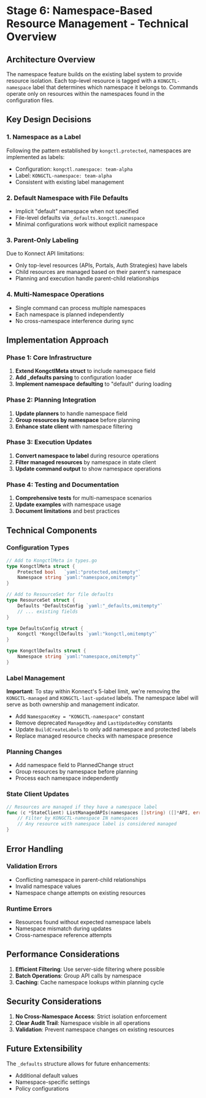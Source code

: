 # Stage 6: Namespace-Based Resource Management - Technical Overview

## Architecture Overview

The namespace feature builds on the existing label system to provide resource 
isolation. Each top-level resource is tagged with a `KONGCTL-namespace` label 
that determines which namespace it belongs to. Commands operate only on 
resources within the namespaces found in the configuration files.

## Key Design Decisions

### 1. Namespace as a Label

Following the pattern established by `kongctl.protected`, namespaces are 
implemented as labels:
- Configuration: `kongctl.namespace: team-alpha`
- Label: `KONGCTL-namespace: team-alpha`
- Consistent with existing label management

### 2. Default Namespace with File Defaults

- Implicit "default" namespace when not specified
- File-level defaults via `_defaults.kongctl.namespace`
- Minimal configurations work without explicit namespace

### 3. Parent-Only Labeling

Due to Konnect API limitations:
- Only top-level resources (APIs, Portals, Auth Strategies) have labels
- Child resources are managed based on their parent's namespace
- Planning and execution handle parent-child relationships

### 4. Multi-Namespace Operations

- Single command can process multiple namespaces
- Each namespace is planned independently
- No cross-namespace interference during sync

## Implementation Approach

### Phase 1: Core Infrastructure

1. **Extend KongctlMeta struct** to include namespace field
2. **Add _defaults parsing** to configuration loader
3. **Implement namespace defaulting** to "default" during loading

### Phase 2: Planning Integration

1. **Update planners** to handle namespace field
2. **Group resources by namespace** before planning
3. **Enhance state client** with namespace filtering

### Phase 3: Execution Updates

1. **Convert namespace to label** during resource operations
2. **Filter managed resources** by namespace in state client
3. **Update command output** to show namespace operations

### Phase 4: Testing and Documentation

1. **Comprehensive tests** for multi-namespace scenarios
2. **Update examples** with namespace usage
3. **Document limitations** and best practices

## Technical Components

### Configuration Types

```go
// Add to KongctlMeta in types.go
type KongctlMeta struct {
    Protected bool   `yaml:"protected,omitempty"`
    Namespace string `yaml:"namespace,omitempty"`
}

// Add to ResourceSet for file defaults
type ResourceSet struct {
    Defaults *DefaultsConfig `yaml:"_defaults,omitempty"`
    // ... existing fields
}

type DefaultsConfig struct {
    Kongctl *KongctlDefaults `yaml:"kongctl,omitempty"`
}

type KongctlDefaults struct {
    Namespace string `yaml:"namespace,omitempty"`
}
```

### Label Management

**Important**: To stay within Konnect's 5-label limit, we're removing the 
`KONGCTL-managed` and `KONGCTL-last-updated` labels. The namespace label will 
serve as both ownership and management indicator.

- Add `NamespaceKey = "KONGCTL-namespace"` constant
- Remove deprecated `ManagedKey` and `LastUpdatedKey` constants
- Update `BuildCreateLabels` to only add namespace and protected labels
- Replace managed resource checks with namespace presence

### Planning Changes

- Add namespace field to PlannedChange struct
- Group resources by namespace before planning
- Process each namespace independently

### State Client Updates

```go
// Resources are managed if they have a namespace label
func (c *StateClient) ListManagedAPIs(namespaces []string) ([]*API, error) {
    // Filter by KONGCTL-namespace IN namespaces
    // Any resource with namespace label is considered managed
}
```

## Error Handling

### Validation Errors
- Conflicting namespace in parent-child relationships
- Invalid namespace values
- Namespace change attempts on existing resources

### Runtime Errors
- Resources found without expected namespace labels
- Namespace mismatch during updates
- Cross-namespace reference attempts

## Performance Considerations

1. **Efficient Filtering**: Use server-side filtering where possible
2. **Batch Operations**: Group API calls by namespace
3. **Caching**: Cache namespace lookups within planning cycle

## Security Considerations

1. **No Cross-Namespace Access**: Strict isolation enforcement
2. **Clear Audit Trail**: Namespace visible in all operations
3. **Validation**: Prevent namespace changes on existing resources

## Future Extensibility

The `_defaults` structure allows for future enhancements:
- Additional default values
- Namespace-specific settings
- Policy configurations